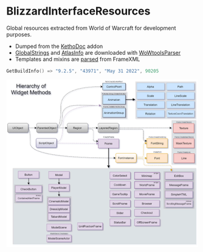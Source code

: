 # BlizzardInterfaceResources
Global resources extracted from World of Warcraft for development purposes.
* Dumped from the [KethoDoc](https://github.com/Ketho/KethoDoc) addon
* [GlobalStrings](https://wow.tools/dbc/?dbc=globalstrings) and [AtlasInfo](https://wow.tools/dbc/?dbc=uitextureatlasmember) are downloaded with [WoWtoolsParser](https://github.com/Ketho/WoWtoolsParser)
* Templates and mixins are [parsed](https://github.com/Ketho/WowpediaApiDoc/blob/master/Projects/DumbXmlParser/DumbXmlParser.lua) from FrameXML
```lua
GetBuildInfo() => "9.2.5", "43971", "May 31 2022", 90205
```
![](https://raw.githubusercontent.com/Ketho/BlizzardInterfaceResources/mainline/Resources/WidgetHierarchy.png)
